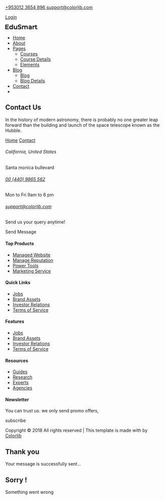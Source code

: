[<span class="lnr lnr-phone"></span> <span class="text"> <span class="text">+953012 3654 896</span> </span>](tel:+9530123654896) [<span class="lnr lnr-envelope"></span> <span class="text"> <span class="text">support@colorlib.com</span> </span>](mailto:support@colorlib.com)

<a href="#" class="text-uppercase">Login</a>

<span id="close_search" class="lnr lnr-cross" title="Close Search"></span>

<a href="index-2.html" class="navbar-brand logo_h"><img src="img/logo.png" /></a>

<span class="icon-bar"></span> <span class="icon-bar"></span> <span class="icon-bar"></span>

-   <a href="index-2.html" class="nav-link">Home</a>
-   <a href="about-us.html" class="nav-link">About</a>
-   <a href="#" class="nav-link dropdown-toggle">Pages</a>
    -   <a href="courses.html" class="nav-link">Courses</a>
    -   <a href="course-details.html" class="nav-link">Course Details</a>
    -   <a href="elements.html" class="nav-link">Elements</a>
-   <a href="#" class="nav-link dropdown-toggle">Blog</a>
    -   <a href="blog.html" class="nav-link">Blog</a>
    -   <a href="single-blog.html" class="nav-link">Blog Details</a>
-   <a href="contact.html" class="nav-link">Contact</a>
-   <a href="#" id="search" class="nav-link search"><em></em></a>

Contact Us
----------

In the history of modern astronomy, there is probably no one greater leap forward than the building and launch of the space telescope known as the Hubble.

[Home](index-2.html) [Contact](contact.html)

###### California, United States

Santa monica bullevard

###### [00 (440) 9865 562](#)

Mon to Fri 9am to 6 pm

###### [support@colorlib.com](#)

Send us your query anytime!

Send Message

#### Top Products

-   [Managed Website](#)
-   [Manage Reputation](#)
-   [Power Tools](#)
-   [Marketing Service](#)

#### Quick Links

-   [Jobs](#)
-   [Brand Assets](#)
-   [Investor Relations](#)
-   [Terms of Service](#)

#### Features

-   [Jobs](#)
-   [Brand Assets](#)
-   [Investor Relations](#)
-   [Terms of Service](#)

#### Resources

-   [Guides](#)
-   [Research](#)
-   [Experts](#)
-   [Agencies](#)

#### Newsletter

You can trust us. we only send promo offers,

subscribe

Copyright © 2018 All rights reserved | This template is made with by [Colorlib](#)

[](#) [](#) [](#) [](#)

Thank you
---------

Your message is successfully sent...

Sorry !
-------

Something went wrong
